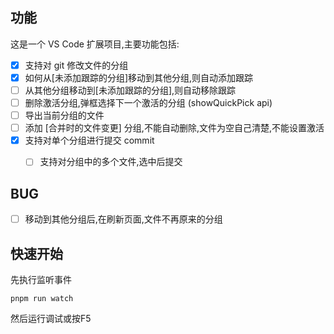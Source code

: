 ## 功能
这是一个 VS Code 扩展项目,主要功能包括:

- [x] 支持对 git 修改文件的分组
- [x] 如何从[未添加跟踪的分组]移动到其他分组,则自动添加跟踪
- [ ] 从其他分组移动到[未添加跟踪的分组],则自动移除跟踪
- [ ] 删除激活分组,弹框选择下一个激活的分组 (showQuickPick api)
- [ ] 导出当前分组的文件
- [ ] 添加  [合并时的文件变更] 分组,不能自动删除,文件为空自己清楚,不能设置激活
- [x] 支持对单个分组进行提交 commit
   - [ ] 支持对分组中的多个文件,选中后提交


## BUG
- [ ] 移动到其他分组后,在刷新页面,文件不再原来的分组


## 快速开始
先执行监听事件
```
pnpm run watch
```

然后运行调试或按F5


